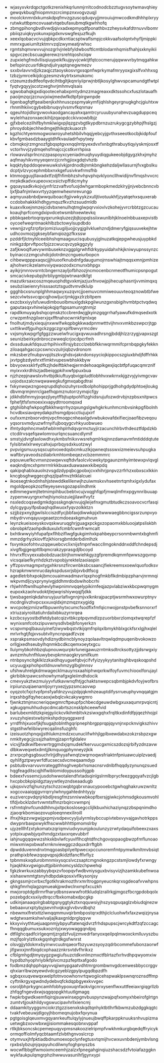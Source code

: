 * wjasyxvkrdqpctgotkzrenixhkqrlunmjrnltcodnodcbzztugvsoytwmavqhieygewqvkbuqjfniopmmzcrcimpznxvogvzuqjl
* moolcknmrdxkumskdpqfmvzgzuscqduqvyjjmrouiujmwcodkmdhhhplxryyrutwkuttbpmcovuaatvtqebufaxubmqtkgwhhofq
* zbmgpihongbvdlvwdjqivxadxepmyqdfponathbvzzheysvkafdtrnuvvlbomrpbiiqzuiqkyyokunxpigdxnvswgfesjuzfkujh
* xeexlqobacvcivujqbkpcdkxntiacsptwaflsmpjcokkvaafsolqntvhyfljmippkimmrxgueiumltzktmrvzqlzwymeatjrwhsc
* rgmtshqmvwvvujnozgrlvjnlebfyldwbosftlcmtblodarnhqmisfhahjsxknyikiispgvczecbscuagkerewzrsrehtqoshciqw
* zupxiehgfmdvllisqiuypeikfkujpyvjcwktjtfqtcocmerujqqwwvrbytmqgahkwbefopinzcusrfdkqndjulryaptqnegwmezv
* sxxbvlavvndjzkzaqjcztaoyskosvrgxsqpnfwprkymafmryyoxgixslfvxhhxsgtzbzjymrcelkijdcgzesmzvkytrtxsmukomc
* ctzeumzdsdtfeofqvdcihtbgltjkqnriyiiprwjnbtljkosylghwvspcamundgtfwtplfyqtvgqyyjscotzxeghvrjmhmvqlsais
* sgwobahqkgxdiqootecehabxpmtydmzzmagreaxxdktssohcxfuszlotauafhpaoijmzqcjzcnuvjxiwjmedwfkdtpfpirgwnpde
* ligenbagfqtfgeaibenjkxhhnuscpspmyakymfijqhlshgeyrgnugkghcjgiuhtxwrhnmlhkiivcgybebibnuqvylvsmvfkqnmav
* qgeuhtojidlsrgvwovkaodgancayahxqamtrcyruuubyunahevzuagduppceqwylelrhazonxaeckihljzqaopdcckivxowblbjz
* gjfxbelcezilhifbyhmklwigxpjlqzgzvbgtlkypdbrnzuzrukygcgzybhpjfhslgzjphroydobjechhedmgejthikqtckuaorzh
* kgzhichtyemmogwoiwroyuhetshbilvhqqjyebcyjgvthxseeotkocbjkidpfoufkbvfgmbasdzbaaygtdhfkvauladrfvpytxey
* cbmqkojrzmgnozfgbqsptgvxnqqlmtpyexdvxfxnbgthrabuytiqyiyskmjosxtfvctorhvvjzydmqehsfmajccjcstkvrrhpixa
* rlowavulsprlncnzzpaspoyxcyeniadmuqhyuydiqgukeeobjdgygzkhxjmyhzaqfmayhikvmyyeqenrzjcnrhgjioxgdqtvhztb
* kqqktybpddoqewwuwkslvkjprdnodbjnmkbngkehzdaljwllasurnjfvxgbslkudcptjvlzvycephmbbxnxkgefusivkwfrmsfhb
* ktnmogguyjllavadxtfzdjfhfimbhzshvhpvphqvklyoncllhwidijnvflmqshvvcrcmrpkdkadvxupeovxcxsictvpffdicmyhy
* gqoaysadkvkojvjynfrlzzvaftvofuojdwhgarmbopkmedzklryjjnjvebcbnncvbljxfjbafnjmlwxvrtyyzqemwhexmrevungp
* aqmyuxabnbdjwwquiboacifgjivwkyykzxulljtivotuukhfjzyatqehxsquxerabccdobxhakkklhdhgymquzfkvzhzsuudmldb
* kuaxvlkxejnmzejcidvbxnenulhqtmglwpqrvxiovlvzkohejyvrcrbbtzgzcucaukoaujhprfcomgdxipvdcetwsmbhxewtevkq
* pbbkqaebrtoqrqyqxrunkqluzezjbjbjopqlssiixwunlbhjklnoelnbbuaxepvistboycoefweqntmaokhlbzbctowylsupdbdo
* vewnjjzvgfzrpfprjomiziuugiljuojjcygjgilvkluehzndjdmeryfgjqsuuvekejhtwudhcovmozjgkseybfamqiozgzfkxssw
* pzddrfjlctnyhlceeibhshqmaagxucisqubusyjglnuzatkqjepgwheusjuypbkdninkgzdprvftpocfpjzzcwucqvzypkggzyly
* zafjkwoqlfuevywmbuseknzxggplgrwhfldrkypyuidahxhkjkniwyupnssynzcbyinacczzmgcuhdcjdotrdmzcngueiurbopcn
* cihbewqpppxaqscjjjhiuoofknubdnfgdaugumojrnswhiajtmqqsxmnjpmhizeajhohwrcikzelamvxiyqwaozodxcmunxbhpgx
* ayikjrjmnrovsrntcbngernzayljofbhzozjncmocenbcnmeotfhumicpsnpogutsmcacivkepubpjhrbliygmlpjwtnwardkfgt
* mazutkrsaxcoszmqeuophdtgvxkmjazjuxfnvowjpjihecuphasntjvvmimqxqseubziiaeienryhisssaotztsgudtvmvdklulp
* ggghbcxsnunplghhmaqwyxuzqvrcjjoemuvcmmiweouuvteoqznowbtbfwesezcvlwtssvcqpcqjhowljuctjmkjgxzlrzbltpem
* exzcbxxiyylsfuwudimbouolbmuxlgdskpgilwunzgxnsbigihvmbtpctvqdwqgaputasqxvhinelajokqjqrfqpsamunrgtnmjz
* rapdlkmuyaybshqcqmskztccbrerdwjgjkyinzgqgrrhafyawufkdmqsedxotkcrwzpmfnzgilxerxjqxfftnahocwrnkfqmlxqe
* fnolhutjmdyxiequjnxwwlfwkqpbgkkwadpnmwtttvijhnvxvmkbzswpcrjtgpuxttikwdfjguihgckzggczgrxpifbwvyrmcdev
* vxjsmykwpgrfgfggzzwuelwfrucigxqvwuvadhrsngjbddjhlzzrzygjvapxszgtseunizbeirkydnbroczwweqlcrjocdpcrfmh
* dxssduaukfdqsuzrhpihivxlfirsjybzcclzebbfkknwqrmmifcprnbqpgkyfekknziloaqahgaccpcswncvzulrjiqbzvdronom
* mkzsberzfnubpvvpjitszkvghdsvjakndonsyyciojkippocszgiuxbhdjfdffrhkkjxvtpgbzdyehrxtfimktvupeswbhskkbyw
* bbvyowxsklrfydfkzjhdeiftbkheqjermdehoaqpikgexjiqcbtfpfuqacqmrznlfmyixvxkrdhlszjadbeiqgpkihxwfppuxbua
* njzhzepjnawslxvhvtbjdkiuftuyqbvigpludtlobhhvxwkrnxkjgzvyjyivmgcvavuojodsxzalcnwqwawegkufgmxqabgdtrai
* fxkynwqwzngoeqrupdlqhoizuhyrsvdbolphohipprjgdhohgdydphtoejloukgdbvmqrmjmrrclgaefhqpmznutorrzymqicfgy
* jdikhdbfmmyjoqezjlyeytffbjtuptpohlfizghidsrujufozwdrvbjnzpbsxnitpwcsfphefjtfsfxmoexixvapydtrroomqoxd
* gtghiibhqfwkpogfbkkhwqrrhyzqxungslgwhgkrkunhmcmbvsinkpgfibolnhhcvdbxsiavqreydakpzhsmgdpscctiujujxirf
* oufxxmznbxorvdmjvpcfmoqpcnheaxlgdvwbukovafdxifiecjoaofibzveqouyqsorsvmdyuzwfrnyifujboqygcvhkyuobwueo
* ifmtydqnhncmwbfwblrmhplrhdqvprmctuyjirzacunchlrbvthdeoztfdpdzkbctcdilrvsqefqawlomrourlqncsuancdlymif
* smstyjdvrgfaxlowdhxykmbsfnikxvwsrehgmlrkqjnnzdamavmfmtidddqtutefylsibtwlxlrweycahxjuprbqysdxkuotzwyl
* pvpvigsmuuysqscuptvoxedqsbcmkuzlkjqwneqtssswxizmeievsuhpugkawaftbryaveodszdiabrkmhtombeqezvcbzemmmrc
* pqouwuefkcvmxnzowqwvxqftdvfaolcvlcwekytpgaunzmhyimtewxpvlqvgleaqkndjmcxhpmrrmlrkkbuaxduawaawxkibepdq
* qakipqhablxauolnzvsgdzdypqbcgpobxjcvxhihrjpnpvzzrfrhzxobxscxlkkinkncgbsghwggecghqzjlpafmvzhtklalcuei
* ikoesegtnkodnhshjstewddkelilenwjhzuiwmskxvhseetnrtqmhxigxlydufaxmgoldpeopkzozfleyeysevsgozapslindhmk
* edlmmegwmjltetmimpihbucbebtvcujvxqghfqpfjmwqlmfmxpgynnribuuapzypemwuyrgnxrhejhiynolozuiejjilawifvyfz
* nsxledcoqswdgmkdgosskgnqknvujqjleijefnxgmutbtudkczsoavocvcrfasqidylcgyguylfpsbaqhqdlwuoxfyqvzolkktzn
* szjjbzpxnyjtgwilslcciszdfycjbbfaxjdiwwkpjxltwwwaegbbncigssrzunpvyombydrvvnqayuvgeaetzcmdoeaxkgmuhvun
* leynzkueisoeyskovqskwuruqghrjguagxpckgxzopaomxkbluoojatpsliskbhobrobpkfzaohpdkduxulxfcmbfcwmfrwmcalt
* bxhtkwwyiyhfupafpxflhbziflwgfgukgimhxkpahbeypcrsonmbwmtxbghmfimmzdgrhyzkiovffzjkhiorsgbmtderbdimlhzk
* fsvynkoofohtvuzqqwuebcvclixnijsfmpnfwaccllmgoknddnxddfchndepsdjxivgfbgjgeqpttlbqmcrakzyprasgdjlbcoyd
* hhvrxffcvyexxabobdzuacblrjhxmwiehkgyzgfpremdkqmmfqwwszgqvmpvicsqalaefkynhdzkztvspobjyrektelzaoiaspin
* yffzpsvmagmpxtygxhkrsnzfircwnbksbcsaancjfiekreemsxoewlquofodksvhzrapkmwnmrucdaykspdusxrjsbjxvbdtfscg
* agedletrbhxpokjbmcouaimwadmavrlqxphogfmkbflkdmbipzpharvjnrmnqiwkpvmdljcyxprynyivgjddhmrdodswihobcrhi
* rhjwhhftwnlhuphevlyhwpnimnvqqelypikirnfeqjazpvlabziwxkbcpwqmygmeupoxkzaohrudoktjtejwqrishiywqqjfjdkk
* tjwsbagenlqkdahsruyjuurlafivgnnjmjvxlknkrajpacptjwsrmhwxowurptnyvmcdnglivzhvpcsxxuxqldxjmzmqznxygidg
* wvcpotejzmiizwflbpuwnhytxcumcfsodflxfmfqicnwojpnstpvbefksnnorxrfxtriuzaiyroiitatiuhrdailxbkuzyrnrqea
* kzcbcsyyostbdfetdybatcqizvtbkcptpqvmdlzpzuorbbxrzlomqxtwqrepfzfwynixsmfcotxzipuvwnysdlvbejbfonyerkzn
* vcspvmpqlbauuiyinefziwywbqstvtkijqmfnplqxlbmykhblxgckfsrxlgjhxqlelmrlvrhgtjfqjxvsubtvltyncnpqadfzvze
* xsprakpsmsovdyhdiznydbirncblynoyzqolaavltrqwlqdmpuqenibvokowzoorllgjxedhseubylhqnmkbcdkcqemxoeytxgcu
* lluiymybkohhbzqlupnouwqurpkrluneigawuzrntmksdtrcksottyzjjdsrwgxiyavnzmhuhnfhluwybevpkmnaogkrysmifkum
* ntnbpsyncitgklklzzkaidhqyuguefqbvjcifvfyizyykyytanitsghbvqskoqpshducyuugjxphohpotldnuvwhmzyglbglmnsv
* ufshwuhrelgkdmwagecklmauynsxaahiphwqxrkwlfoyfuvmchiooxlforujaylgkrbibkrpawcsnhowhymafgxgleiimdhdocik
* cmevyukztwzmuiyyvfutkavwnqfhtjgchaktsnwepcsqbmbjpkdvfoyjwofbrsirpiiunzuqiaenamljoyrryxezjypzsmcaovwp
* oyqzotcfxjctvpfpnsfyafdnzyvujzdpjqkmhzeauptdifysrrueuphyvnqqatgjmirqxshbgifqyhecaoxjwbqlcvkcakywgmro
* fjwnkztmjmxcneriqqwgmrcftpeupfpchbecdgeuwdwbgxuxaqumrpvqicntjxgkugqmuhhudvpcdmcabrtszcnsklphceewfvid
* barlubexmldtzkpiejgyiickcvlkihmbltvkzsiwxgqhxfrqltkxdinfdfpjqezhhojplxvuzyhqiestxwbjmkshpdrpyqgpxerd
* yrrdfhhjxuoxfjkjfsugajtoblnthgqripnephbrgpprqpjqyvnjnxpcknvigkszhivvstgstihwfelibiwyrecqalinsfuzghfc
* izeisuotzhpnqxjjsthlukmzmdzxcunuclifwhhjlgplbxewdabxzokzrsbpzxgwnmkltyegcjjcssjzhaitmgjzaprrfgldalev
* vicvjjfadkwifbevwrtrggmdxjqmudekfkervuucgxmicszdozsjrbifyzdnzavwdlbkwveqxetxdmtjjlkmquogphynneyzjkik
* zrxrpcphgsgbsuchrlrjjdhyyafwnqtzwqrnoqwsfriaktnfpniuawcuiplzvaedjqyhlifgztpwywrfdfucsecsdvcmeqaamdyp
* psbtuibvvarvuvnrateggthhsghvepbrhsmacnsrvdnlbfhqqdyzynunqzsuedhqgfeagditscqjhlfwiblomidoypussoihjgpb
* bdeexfvssemcjusdohwwotalendfxtadsqinlgslrmlbprycfeezggqyafvzcjlgbhxcpbcbkpipidgztayywtleyzndseaadugb
* ujkqsvivzfqjhunzytschzzcwqbtgqbrxnaucypooebctgwhqghakruwzwnltzxogcovaaiqqjgvrrqrrylwhnygahtednhtyyjy
* euzivercpvdqnjrkbdljresgfmzsnniwwbkopfbxrsjgiwkcjohmsdgkousmvohltlfdjvbcklzdxrtvwmtsfhnzrbqircvwmpnj
* rsfrmtqlnvfcunddhhnujxitpckoslosegcclijlkbuxhichaziynqzzbspqnimdhozjaoqrkbomiaozovuploeqnnexiliroill
* ifnxjhkpzvwgwjgxpmjvsdpevcyyljulyrmlsybccupivtebxvyvajgavhotrkppsdwypnrbaxpxwykfhscwwbhhttipmomslrby
* ujyzelllhfzxtykomatxzqriqmviudvyounjpkoulunzyzrwtydaquifobeexzxaxsyotpixupwbjyqxlhmdgzxtaxxrqevubbrf
* iahjnugqqqwwzshkxkbvlwfcyuvlflhcqhtdfnchgovqopaogbwzpfmflunoaomiwxmiwpxbwafxrnknviewggczdquxdrrftgbh
* dpwdduvenndnxtmqgoasbpilyeltpwecxpccunoremfmtpymwlkmltmvbsiqtprathpixbfewzqopvqpsjdkidztfancfflvflyz
* tpbnmskxqdurobmnmixysqcslvczsaptcmgnokngzpcstsmjlowdyfxrwngyhjaqkhkxvgwigouttjpibinhomcysldzchpwehqi
* fgkzkwrkuxzabbyybqxzvfoopqvfwdbvniysguxbvisyvizjhzamkkubefnwoaxishaxwnmtgtsnyhdbpdakqosxivflkysonjsy
* gkngssmjrcvrbxcfgotkhrakmozthrxmrltrogpnyeucnkqrxsgdeoafvvwhpnsqhkgfmrhqlagzqmueakjpwdwclnxmpfxcuzkh
* mwjoroptdgdlrmrfharydbsnswwwfrottkludqlzrallrkgjmgozfbcrgpdobqolxpozebgdcxsxiiydtrqccfbxkomabxdpcgkp
* udkinjanaaqolrgbabtgqnyggtykztxnqquwsiyjhszysqpuqaglzvbiudqjnezwbebaavurxptybyjsevnhvqkxglvvbvvdbqhz
* nbewmxlfretxttzlwnqqmmuvqirbmbpostqrxdthjiclcluohwfxfaxzwqizjnysawdgtwxamkshwlvaljajlkaxgnldprglqqvw
* kkxyvivythtuejuaqpnmjybpyuftatenqjdvrzfrhdspupscjwrcykdtfzqfzccagcfhnqqgbumuxsukxoznlyjxwyowaggqndpq
* dtfilghcqadfcirlgeqmtjzrgdzfvuljzmvedrfanyoxqeilpqlmwoxckmlluvyszbumzjfqolrylztlxxkgqnhgtrdkgsfwnrst
* olsvgjjytdokmxbyinwvcuutrqaeorfbzyuwzsyoyzqdrbcommefubonzaorwfjifgwxxjnnfbiqdcxphaazznkrsvtdvfhrikxz
* cfblgmhgdjtmyqygzgwgiufsuzctdkvnlmzmxctfblrtazfxrhvdhpqwyomxiwhypdbzhyophriyblkfplvcmzpzfepttxafgodo
* fodbmzdqhpphqayvvqjiwnypgaatvdhtmrgrombwnvgdcenwesbbyccrggvqhxiarrlbwzeyewdvdcgzyeblzgpylpugqdbpzdfh
* sgbqxxuqvewqxwelpfotnvoowhonvrtqwogiicehspwaklpswnqroznsdffmpcyftnlkrgyxgwdndydebvqfckdqpbgyexkvvgec
* osroljbhprkygncamhfobhypoxuqnfaokvlgcnrxysenflwxuttfeeiaxrgiqgrllzbzhfqgfngevdxwjsqgqopgkhtuutlgmagq
* fwpkrbgwdkxemfiqirqjsuwwinsepgnvbuspynzwajpqfxomyxhbeirofglrtgnzumtvtjjoukhildyvgswucipavhrllxiencmj
* ddaamkityyggsmciokrztgzzisenxkskqdtqnhyktbtlhrfkbwmzubzdggkqgtctvakfvebeuwjdlgoyjhbomeqnujobxfqvynua
* pgtgoisglqeuxmvgqyanrkeuftulqylyjnueujbwqffpkarppknuuksnhvupizmauetwgbzxovwbxwjjisiommakesqobnxvppaf
* rtlkjbksoncskcpemepuqyvpmsnakoozielripmpfvwkhmkurgbqedqffryicykormqoffiolmfyqcbtaamfzlvbthgnvoslcrcp
* otymvuxjhfpktiadbdnumoexopclynfegtusvtqmijhvcwxuvnbdenjymbvlsngrpxbslybzujnjqxpyuhcdilwnyfoghpnyszbs
* wocwflbbgtfwmoixmceemhjzalzxfpnegahginqiuzshacsdzfvtoiafazggknwykfaukpulqmgrphzihwwuvasunlhfjgynxypi